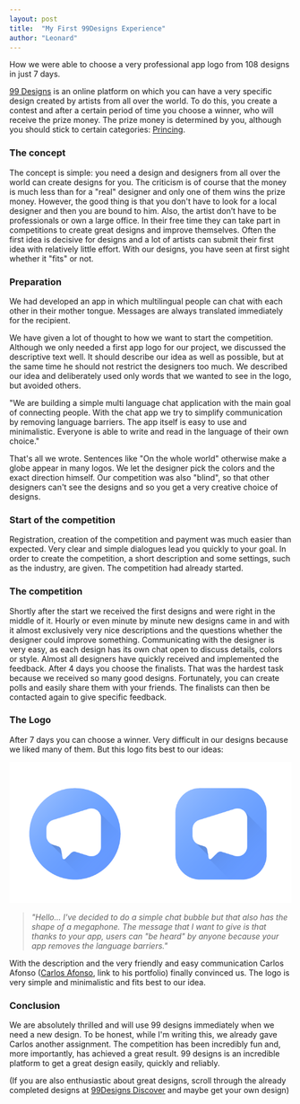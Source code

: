 ```yaml
---
layout: post
title:  "My First 99Designs Experience"
author: "Leonard"
---
```


How we were able to choose a very professional app logo from 108 designs in just 7 days.
 
[99 Designs](https://en.99designs.de) is an online platform on which you can have a very specific design created by artists from all over the world. To do this, you create a contest and after a certain period of time you choose a winner, who will receive the prize money. The prize money is determined by you, although you should stick to certain categories: [Princing](https://en.99designs.de/pricing). 

### The concept

The concept is simple: you need a design and designers from all over the world can create designs for you. The criticism is of course that the money is much less than for a "real" designer and only one of them wins the prize money.
However, the good thing is that you don't have to look for a local designer and then you are bound to him. Also, the artist don’t have to be professionals or own a large office. In their free time they can take part in competitions to create great designs and improve themselves. Often the first idea is decisive for designs and a lot of artists can submit their first idea with relatively little effort. With our designs, you have seen at first sight whether it "fits" or not.

### Preparation

We had developed an app in which multilingual people can chat with each other in their mother tongue. Messages are always translated immediately for the recipient.

We have given a lot of thought to how we want to start the competition.
Although we only needed a first app logo for our project, we discussed the descriptive text well. It should describe our idea as well as possible, but at the same time he should not restrict the designers too much. We described our idea and deliberately used only words that we wanted to see in the logo, but avoided others.

"We are building a simple multi language chat application with the main goal of connecting people. With the chat app we try to simplify communication by removing language barriers. The app itself is easy to use and minimalistic. Everyone is able to write and read in the language of their own choice."

That's all we wrote. Sentences like "On the whole world" otherwise make a globe appear in many logos. We let the designer pick the colors and the exact direction himself. Our competition was also "blind", so that other designers can't see the designs and so you get a very creative choice of designs. 

### Start of the competition

Registration, creation of the competition and payment was much easier than expected. Very clear and simple dialogues lead you quickly to your goal. In order to create the competition, a short description and some settings, such as the industry, are given. The competition had already started.

### The competition

Shortly after the start we received the first designs and were right in the middle of it. Hourly or even minute by minute new designs came in and with it almost exclusively very nice descriptions and the questions whether the designer could improve something. Communicating with the designer is very easy, as each design has its own chat open to discuss details, colors or style. Almost all designers have quickly received and implemented the feedback.
After 4 days you choose the finalists. That was the hardest task because we received so many good designs. Fortunately, you can create polls and easily share them with your friends. The finalists can then be contacted again to give specific feedback.

### The Logo

After 7 days you can choose a winner. Very difficult in our designs because we liked many of them.
But this logo fits best to our ideas:

![Logo](/post_images/99designs/2.png)

>*"Hello... I've decided to do a simple chat bubble but that also has the shape of a megaphone. The message that I want to give is that thanks to your app, users can "be heard" by anyone because your app removes the language barriers."*

With the description and the very friendly and easy communication Carlos Afonso ([Carlos Afonso](https://en.99designs.de/profiles/ccarlosafonso), link to his portfolio) finally convinced us. The logo is very simple and minimalistic and fits best to our idea.

### Conclusion

We are absolutely thrilled and will use 99 designs immediately when we need a new design. To be honest, while I'm writing this, we already gave Carlos another assignment. The competition has been incredibly fun and, more importantly, has achieved a great result. 99 designs is an incredible platform to get a great design easily, quickly and reliably.

(If you are also enthusiastic about great designs, scroll through the already completed designs at [99Designs Discover](https://en.99designs.de/discover) and maybe get your own design)
